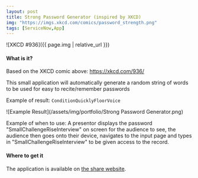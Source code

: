 ```yaml
---
layout: post
title: Strong Password Generator (inspired by XKCD)
img: "https://imgs.xkcd.com/comics/password_strength.png"
tags: [ServiceNow,App]
---
```


![XKCD #936]({{ page.img | relative_url }})

#### What is it?

Based on the XKCD comic above: https://xkcd.com/936/

This small application will automatically generate a random string of words to be used for easy to recite/remember passwords

Example of result: `ConditionQuicklyFloorVoice`

![Example Result](/assets/img/portfolio/Strong Password Generator.png)

Example of when to use: A presentor displays the password "SmallChallengeRiseInterview" on screen for the audience to see, the audience then goes onto their device, navigates to the input page and types in "SmallChallengeRiseInterview" to be given access to the record.

#### Where to get it

The application is available on [the share website](https://developer.servicenow.com/app.do#!/share/contents/1655773_strong_password_generator_inspired_by_xkcd?t=PRODUCT_DETAILS).